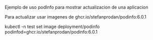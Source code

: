 Ejemplo de uso podInfo para mostrar actualizacion de una aplicacion

Para actualizar usar imagenes de ghcr.io/stefanprodan/podinfo:6.0.1

kubectl -n test set image deployment/podinfo podinfod=ghcr.io/stefanprodan/podinfo:6.0.1



